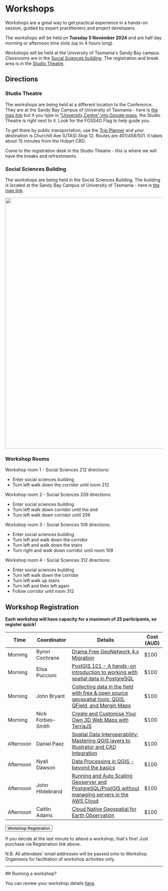 # Workshops

Workshops are a great way to get practical experience in a hands-on session, guided by expert practitioners and project developers.

The workshops will be held on **Tuesday 5 November 2024** and are half day morning or afternoon time slots (up to 4 hours long).

Workshops will be held at the University of Tasmania's Sandy Bay campus. Classrooms are in the [Social Sciences building](https://maps.utas.edu.au/?zLevel=1&center=147.3263210247295,-42.90448702917851&zoom=18.23861301789611&sharepoi=1000552568&sharepoitype=poi). The registration and break area is in the [Studio Theatre](https://maps.utas.edu.au/?zLevel=1&center=147.32609084788146,-42.90434824160919&zoom=17.68769237106732&sharepoi=1001841&sharepoitype=poi).

## Directions

### Studio Theatre

The workshops are being held at a different location to the Conference. They are at the Sandy Bay Campus of University of Tasmania - here is [the map link](https://maps.utas.edu.au/?zLevel=1&center=147.32661490177793,-42.9042389799388&zoom=19&_gl=1*17g4dze*_gcl_au*MTI4NDI3MDg1LjE3MzAxODE4MzE.*FPAU*MTI4NDI3MDg1LjE3MzAxODE4MzE.&sharepoi=NaN) but if you type in [“University Centre” into Google maps](https://www.google.com/maps/place/University+Centre/@-42.9041686,147.3254259,19z/dat%5B%E2%80%A6%5D1rfdfnsjs?entry=ttu&g_ep=EgoyMDI0MTAyMy4wIKXMDSoASAFQAw%3D%3D), the Studio Theatre is right next to it. Look for the FOSS4G Flag to help guide you.

To get there by public transportation, use the [Trip Planner](https://www.metrotas.com.au/planner/#) and your destination is Churchill Ave (UTAS) Stop 12. Routes are 401/458/501. It takes about 15 minutes from the Hobart CBD.

Come to the registration desk in the Studio Theatre - this is where we will have the breaks and refreshments.

### Social Sciences Building

The workshops are being held in the Social Sciences Building. The building is located at the Sandy Bay Campus of University of Tasmania - here is [the map link](https://maps.utas.edu.au/?zLevel=1&center=147.3263210247295,-42.90448702917851&zoom=18.23861301789611&sharepoi=1000552568&sharepoitype=poi).

<div>
    <img className="inline-image mt-4" width="800px" src="/imgs/workshop-directions.jpeg">
</div>

### Workshop Rooms

Workshop room 1 - Social Sciences 212 directions:

- Enter social sciences building
- Turn left walk down the corridor until room 212

Workshop room 2 - Social Sciences 209 directions:

- Enter social sciences building
- Turn left walk down corridor until the end
- Turn left walk down corridor until 209

Workshop room 3 - Social Sciences 109 directions:

- Enter social sciences building
- Turn left and walk down the corridor
- Turn left and walk down the stairs
- Turn right and walk down corridor until room 109

Workshop room 4 - Social Sciences 312 directions:

- Enter social sciences building
- Turn left walk down the corridor
- Turn left walk up stairs
- Turn left and then left again
- Follow corridor until room 312

## Workshop Registration

**Each workshop will have capacity for a maximum of 25 participants, so register quick!**

| Time      | Coordinator       | Details                                                                                                                                                               | Cost (AUD) |
| --------- | ----------------- | --------------------------------------------------------------------------------------------------------------------------------------------------------------------- | ---------- |
| Morning   | Byron Cochrane    | [Drama Free GeoNetwork 4.x Migration](https://talks.osgeo.org/foss4g-sotm-oceania-2024/talk/WEVQZZ/)                                                                  | $100       |
| Morning   | Elisa Puccioni    | [PostGIS 101 - A hands-on introduction to working with spatial data in PostgreSQL](https://talks.osgeo.org/foss4g-sotm-oceania-2024/talk/L8HWRK/)                     | $100       |
| Morning   | John Bryant       | [Collecting data in the field with free & open source geospatial tools: QGIS, QField, and Mergin Maps](https://talks.osgeo.org/foss4g-sotm-oceania-2024/talk/FTGV8V/) | $100       |
| Morning   | Nick Forbes-Smith | [Create and Customise Your Own 3D Web Maps with TerriaJS](https://talks.osgeo.org/foss4g-sotm-oceania-2024/talk/WMGVRM/)                                              | $100       |
| Afternoon | Daniel Paez       | [Spatial Data Interoperability: Mastering QGIS layers to Illustrator and CAD Integration](https://talks.osgeo.org/foss4g-sotm-oceania-2024/talk/NHCJ7T/)              | $100       |
| Afternoon | Nyall Dawson      | [Data Processing in QGIS - beyond the basics](https://talks.osgeo.org/foss4g-sotm-oceania-2024/talk/WLKQQM/)                                                          | $100       |
| Afternoon | John Hildebrand   | [Running and Auto Scaling Geoserver and PostgreSQL/PostGIS without managing servers in the AWS Cloud](https://talks.osgeo.org/foss4g-sotm-oceania-2024/talk/JPAD73/)  | $100       |
| Afternoon | Caitlin Adams     | [Cloud Native Geospatial for Earth Observation](https://talks.osgeo.org/foss4g-sotm-oceania-2024/talk/ULSWMQ/)                                                        | $100       |

<button target="https://ti.to/osgeo-oceania/foss4g-sotm-oceania-2024-workshops" className="mt-8 block">
    Workshop Registration
</button>

If you decide at the last minute to attend a workshop, that's fine! Just purchase via Registration link above.

N.B. All attendees' email addresses will be passed onto to Workshop Organisers for facilitation of workshop activities only.

<hr />
## Running a workshop?

You can review your workshop details [here](https://talks.osgeo.org/foss4g-sotm-oceania-2024/).
